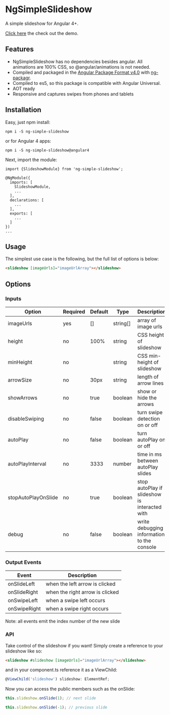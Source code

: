 # NgSimpleSlideshow

A simple slideshow for Angular 4+.

[Click here](https://ng-simple-slideshow.firebaseapp.com) the check out the demo.

## Features

* NgSimpleSlideshow has no dependencies besides angular. All animations are 100% CSS, so @angular/animations is not needed.
* Compiled and packaged in the [Angular Package Format v4.0](https://docs.google.com/document/d/1CZC2rcpxffTDfRDs6p1cfbmKNLA6x5O-NtkJglDaBVs/preview) with [ng-packagr](https://github.com/dherges/ng-packagr).
* Compiled to es5, so this package is compatible with Angular Universal.
* AOT ready
* Responsive and captures swipes from phones and tablets

## Installation

Easy, just npm install:

```shell
npm i -S ng-simple-slideshow
```

or for Angular 4 apps:

```shell
npm i -S ng-simple-slideshow@angular4
```

Next, import the module:

```
import {SlideshowModule} from 'ng-simple-slideshow';

@NgModule({
  imports: [
    SlideshowModule,
    ...
  ],
  declarations: [
    ...
  ],
  exports: [
    ...
  ]
})
...
```

## Usage

The simplest use case is the following, but the full list of options is below:

```html
<slideshow [imageUrls]="imageUrlArray"></slideshow>
```

## Options

### Inputs

| Option              | Required | Default | Type     | Description                                   |
|---------------------|----------|---------|----------|-----------------------------------------------|
| imageUrls           | yes      | []      | string[] | array of image urls                           |
| height              | no       | 100%    | string   | CSS height of slideshow                       |
| minHeight           | no       |         | string   | CSS min-height of slideshow                   |
| arrowSize           | no       | 30px    | string   | length of arrow lines                         |
| showArrows          | no       | true    | boolean  | show or hide the arrows                       |
| disableSwiping      | no       | false   | boolean  | turn swipe detection on or off                |
| autoPlay            | no       | false   | boolean  | turn autoPlay on or off                       |
| autoPlayInterval    | no       | 3333    | number   | time in ms between autoPlay slides            |
| stopAutoPlayOnSlide | no       | true    | boolean  | stop autoPlay if slideshow is interacted with |
| debug               | no       | false   | boolean  | write debugging information to the console    |

### Output Events

| Event        | Description                     |
|--------------|---------------------------------|
| onSlideLeft  | when the left arrow is clicked  |
| onSlideRight | when the right arrow is clicked |
| onSwipeLeft  | when a swipe left occurs        |
| onSwipeRight | when a swipe right occurs       |

Note: all events emit the index number of the new slide

### API

Take control of the slideshow if you want! Simply create a reference to your slideshow like so:

```html
<slideshow #slideshow [imageUrls]="imageUrlArray"></slideshow>
```

and in your component.ts reference it as a ViewChild:

```typescript 
@ViewChild('slideshow') slideshow: ElementRef;
```

Now you can access the public members such as the onSlide:

```typescript
this.slideshow.onSlide(1); // next slide
```

```typescript
this.slideshow.onSlide(-1); // previous slide
```
